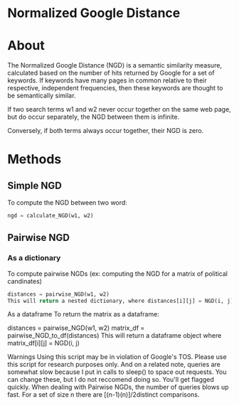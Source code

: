# Normalized Google Distance

# About
The Normalized Google Distance (NGD) is a semantic similarity measure, calculated based on the number of hits returned by Google for a set of keywords. If keywords have many pages in common relative to their respective, independent frequencies, then these keywords are thought to be semantically similar.

If two search terms w1 and w2 never occur together on the same web page, but do occur separately, the NGD between them is infinite.

Conversely, if both terms always occur together, their NGD is zero.

# Methods
## Simple NGD
To compute the NGD between two word:

``` Python
ngd = calculate_NGD(w1, w2)
```

## Pairwise NGD
### As a dictionary

To compute pairwise NGDs (ex: computing the NGD for a matrix of political candinates)
``` Python
distances = pairwise_NGD(w1, w2)
This will return a nested dictionary, where distances[i][j] = NGD(i, j)
```

As a dataframe
To return the matrix as a dataframe:

distances = pairwise_NGD(w1, w2)
matrix_df = pairwise_NGD_to_df(distances)
This will return a dataframe object where matrix_df[i][j] = NGD(i, j)

Warnings
Using this script may be in violation of Google's TOS. Please use this script for research purposes only.
And on a related note, queries are somewhat slow because I put in calls to sleep() to space out requests. You can change these, but I do not reccomend doing so. You'll get flagged quickly.
When dealing with Pairwise NGDs, the number of queries blows up fast. For a set of size n there are [(n-1)(n)]/2distinct comparisons.
